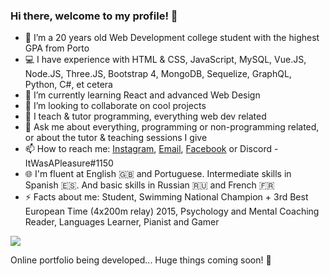 ### Hi there, welcome to my profile! 👋

- 🔭 I’m a 20 years old Web Development college student with the highest GPA from Porto
- 💻 I have experience with HTML & CSS, JavaScript, MySQL, Vue.JS, Node.JS, Three.JS, Bootstrap 4, MongoDB, Sequelize, GraphQL, Python, C#, et cetera
- 🌱 I’m currently learning React and advanced Web Design
- 👯 I’m looking to collaborate on cool projects
- :notebook_with_decorative_cover: I teach & tutor programming, everything web dev related
- 💬 Ask me about everything, programming or non-programming related, or about the tutor & teaching sessions I give
- 📫 How to reach me: [Instagram](https://www.instagram.com/nunopereirasousa/), [Email](mailto:nunopereirasousa00@gmail.com), [Facebook](https://www.facebook.com/nuno.sousa.9655806/) or Discord - ItWasAPleasure#1150
- :globe_with_meridians: I'm fluent at English :uk: and Portuguese. Intermediate skills in Spanish :es:. And basic skills in Russian :ru: and French :fr:
- ⚡ Facts about me: Student, Swimming National Champion + 3rd Best European Time (4x200m relay) 2015, Psychology and Mental Coaching Reader, Languages Learner, Pianist and Gamer

![](https://komarev.com/ghpvc/?username=NunoPereiraSousa&color=red&style=flat-square)

Online portfolio being developed... Huge things coming soon! :eyes:
